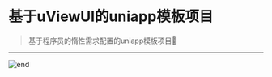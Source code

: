 
# **基于uViewUI的uniapp模板项目**
>基于程序员的惰性需求配置的uniapp模板项目🤪  

------
![end](https://gitee.com/techpang/img_emoji_libs/raw/master/img_bed/markdown_images/end.jpg '富婆加我吧不想努力了')